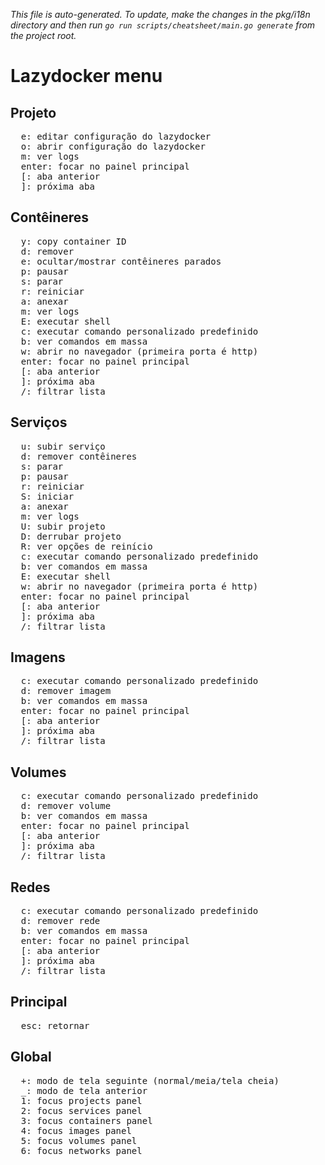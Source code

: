 _This file is auto-generated. To update, make the changes in the pkg/i18n directory and then run `go run scripts/cheatsheet/main.go generate` from the project root._

# Lazydocker menu

## Projeto

<pre>
  <kbd>e</kbd>: editar configuração do lazydocker
  <kbd>o</kbd>: abrir configuração do lazydocker
  <kbd>m</kbd>: ver logs
  <kbd>enter</kbd>: focar no painel principal
  <kbd>[</kbd>: aba anterior
  <kbd>]</kbd>: próxima aba
</pre>

## Contêineres

<pre>
  <kbd>y</kbd>: copy container ID
  <kbd>d</kbd>: remover
  <kbd>e</kbd>: ocultar/mostrar contêineres parados
  <kbd>p</kbd>: pausar
  <kbd>s</kbd>: parar
  <kbd>r</kbd>: reiniciar
  <kbd>a</kbd>: anexar
  <kbd>m</kbd>: ver logs
  <kbd>E</kbd>: executar shell
  <kbd>c</kbd>: executar comando personalizado predefinido
  <kbd>b</kbd>: ver comandos em massa
  <kbd>w</kbd>: abrir no navegador (primeira porta é http)
  <kbd>enter</kbd>: focar no painel principal
  <kbd>[</kbd>: aba anterior
  <kbd>]</kbd>: próxima aba
  <kbd>/</kbd>: filtrar lista
</pre>

## Serviços

<pre>
  <kbd>u</kbd>: subir serviço
  <kbd>d</kbd>: remover contêineres
  <kbd>s</kbd>: parar
  <kbd>p</kbd>: pausar
  <kbd>r</kbd>: reiniciar
  <kbd>S</kbd>: iniciar
  <kbd>a</kbd>: anexar
  <kbd>m</kbd>: ver logs
  <kbd>U</kbd>: subir projeto
  <kbd>D</kbd>: derrubar projeto
  <kbd>R</kbd>: ver opções de reinício
  <kbd>c</kbd>: executar comando personalizado predefinido
  <kbd>b</kbd>: ver comandos em massa
  <kbd>E</kbd>: executar shell
  <kbd>w</kbd>: abrir no navegador (primeira porta é http)
  <kbd>enter</kbd>: focar no painel principal
  <kbd>[</kbd>: aba anterior
  <kbd>]</kbd>: próxima aba
  <kbd>/</kbd>: filtrar lista
</pre>

## Imagens

<pre>
  <kbd>c</kbd>: executar comando personalizado predefinido
  <kbd>d</kbd>: remover imagem
  <kbd>b</kbd>: ver comandos em massa
  <kbd>enter</kbd>: focar no painel principal
  <kbd>[</kbd>: aba anterior
  <kbd>]</kbd>: próxima aba
  <kbd>/</kbd>: filtrar lista
</pre>

## Volumes

<pre>
  <kbd>c</kbd>: executar comando personalizado predefinido
  <kbd>d</kbd>: remover volume
  <kbd>b</kbd>: ver comandos em massa
  <kbd>enter</kbd>: focar no painel principal
  <kbd>[</kbd>: aba anterior
  <kbd>]</kbd>: próxima aba
  <kbd>/</kbd>: filtrar lista
</pre>

## Redes

<pre>
  <kbd>c</kbd>: executar comando personalizado predefinido
  <kbd>d</kbd>: remover rede
  <kbd>b</kbd>: ver comandos em massa
  <kbd>enter</kbd>: focar no painel principal
  <kbd>[</kbd>: aba anterior
  <kbd>]</kbd>: próxima aba
  <kbd>/</kbd>: filtrar lista
</pre>

## Principal

<pre>
  <kbd>esc</kbd>: retornar
</pre>

## Global

<pre>
  <kbd>+</kbd>: modo de tela seguinte (normal/meia/tela cheia)
  <kbd>_</kbd>: modo de tela anterior
  <kbd>1</kbd>: focus projects panel
  <kbd>2</kbd>: focus services panel
  <kbd>3</kbd>: focus containers panel
  <kbd>4</kbd>: focus images panel
  <kbd>5</kbd>: focus volumes panel
  <kbd>6</kbd>: focus networks panel
</pre>
